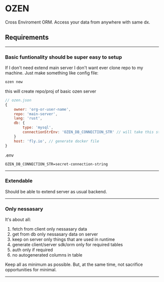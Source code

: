 # OZEN
Cross Enviroment ORM. Access your data from anywhere with same dx.

## Requirements

---
### Basic funtionality should be super easy to setup
If I don't need extend main server I don't want ever clone repo to my machine. Just make something like config file:
```bash
ozen new
```
this will create repo/proj of basic ozen server
```js 
// ozen.json
{
    owner: 'org-or-user-name',
    repo: 'main-server',
    lang: 'rust',
    db: {
        type: 'mysql',
        connectionStrEnv: 'OZEN_DB_CONNECTION_STR' // will take this string from .env file
    }
    host: 'fly.io', // generate docker file
}
```
.env
```env
OZEN_DB_CONNECTION_STR=secret-connection-string
```

---
### Extendable
Should be able to extend server as usual backend.

---
### Only nessasary
It's about all:
1. fetch from client only nessasary data
2. get from db only nessasary data on server
3. keep on server only things that are used in runtime
4. generate client/server sdk/orm only for required tables
5. auth only if required
6. no autogenerated columns in table

Keep all as minimum as possible. But, at the same time, not sacrifice opportunities for minimal.

---
